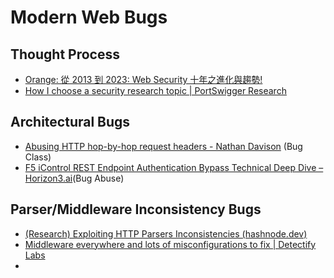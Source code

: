 # Modern Web Bugs
## Thought Process
- [Orange: 從 2013 到 2023: Web Security 十年之進化與趨勢!](https://blog.orange.tw/2023/08/2023-webconf-the-evolution-of-web-security.html)
- [How I choose a security research topic | PortSwigger Research](https://portswigger.net/research/how-i-choose-a-security-research-topic)
## Architectural Bugs
- [Abusing HTTP hop-by-hop request headers - Nathan Davison](https://nathandavison.com/blog/abusing-http-hop-by-hop-request-headers) (Bug Class)
- [F5 iControl REST Endpoint Authentication Bypass Technical Deep Dive – Horizon3.ai](https://www.horizon3.ai/f5-icontrol-rest-endpoint-authentication-bypass-technical-deep-dive/)(Bug Abuse)

## Parser/Middleware Inconsistency Bugs
- [(Research) Exploiting HTTP Parsers Inconsistencies (hashnode.dev)](https://rafa.hashnode.dev/exploiting-http-parsers-inconsistencies)
- [Middleware everywhere and lots of misconfigurations to fix | Detectify Labs](https://labs.detectify.com/2021/02/18/middleware-middleware-everywhere-and-lots-of-misconfigurations-to-fix/)
- 